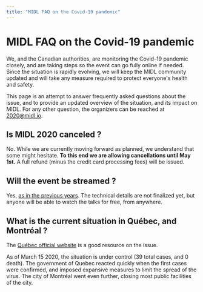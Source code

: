 ```yaml
---
title: "MIDL FAQ on the Covid-19 pandemic"
---
```


# MIDL FAQ on the Covid-19 pandemic

We, and the Canadian authorities, are monitoring the Covid-19 pandemic closely, and are taking steps so the event can go fully online if needed.
Since the situation is rapidly evolving, we will keep the MIDL community updated and will take any measure required to protect everyone's health and safety.

This page is an attempt to answer frequently asked questions about the issue, and to provide an updated overview of the situation, and its impact on MIDL.
For any other question, the organizers can be reached at [2020@midl.io](mailto:2020@midl.io).

## Is MIDL 2020 canceled ?
No. While we are currently moving forward as planned, we understand that some might hesitate. **To this end we are allowing cancellations until May 1st.** A full refund (minus the credit card processing fees) will be issued.


## Will the event be streamed ?
Yes, [as in the previous years](https://www.youtube.com/channel/UCd87UPUTt-oqTeGi8fQw-_w). The technical details are not finalized yet, but anyone will be able to watch the talks for free, from anywhere.


## What is the current situation in Québec, and Montréal ?
The [Québec official website](https://www.quebec.ca/en/health/health-issues/a-z/2019-coronavirus/) is a good resource on the issue.

As of March 15 2020, the situation is under control (39 total cases, and 0 death). The government of Quebec reacted quickly when the first cases were confirmed, and imposed expansive measures to limit the spread of the virus. The city of Montréal went even further, closing most public facilities of the city.
